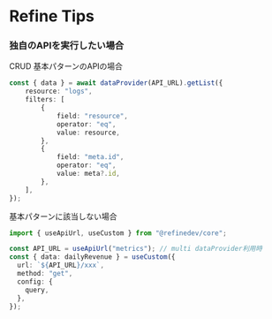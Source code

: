 # Refine Tips


### 独自のAPIを実行したい場合

CRUD 基本パターンのAPIの場合
```typescript
const { data } = await dataProvider(API_URL).getList({
    resource: "logs",
    filters: [
        {
            field: "resource",
            operator: "eq",
            value: resource,
        },
        {
            field: "meta.id",
            operator: "eq",
            value: meta?.id,
        },
    ],
});
```

基本パターンに該当しない場合
```typescript
import { useApiUrl, useCustom } from "@refinedev/core";

const API_URL = useApiUrl("metrics"); // multi dataProvider利用時
const { data: dailyRevenue } = useCustom({
  url: `${API_URL}/xxx`,
  method: "get",
  config: {
    query,
  },
});
```